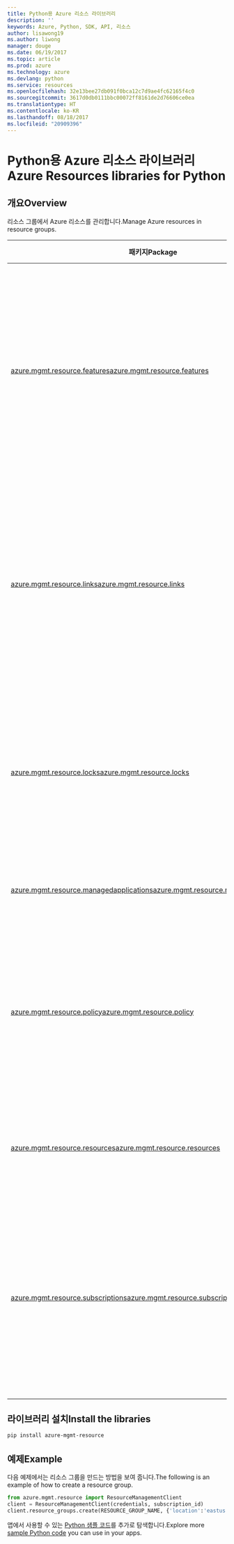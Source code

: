 ```yaml
---
title: Python용 Azure 리소스 라이브러리
description: ''
keywords: Azure, Python, SDK, API, 리소스
author: lisawong19
ms.author: liwong
manager: douge
ms.date: 06/19/2017
ms.topic: article
ms.prod: azure
ms.technology: azure
ms.devlang: python
ms.service: resources
ms.openlocfilehash: 32e13bee27db091f0bca12c7d9ae4fc62165f4c0
ms.sourcegitcommit: 3617d0db0111bbc00072ff8161de2d76606ce0ea
ms.translationtype: HT
ms.contentlocale: ko-KR
ms.lasthandoff: 08/18/2017
ms.locfileid: "20909396"
---
```

# <a name="azure-resources-libraries-for-python"></a><span data-ttu-id="bb809-103">Python용 Azure 리소스 라이브러리</span><span class="sxs-lookup"><span data-stu-id="bb809-103">Azure Resources libraries for Python</span></span> 

## <a name="overview"></a><span data-ttu-id="bb809-104">개요</span><span class="sxs-lookup"><span data-stu-id="bb809-104">Overview</span></span> 
<span data-ttu-id="bb809-105">리소스 그룹에서 Azure 리소스를 관리합니다.</span><span class="sxs-lookup"><span data-stu-id="bb809-105">Manage Azure resources in resource groups.</span></span>

| <span data-ttu-id="bb809-106">패키지</span><span class="sxs-lookup"><span data-stu-id="bb809-106">Package</span></span>  |  <span data-ttu-id="bb809-107">설명</span><span class="sxs-lookup"><span data-stu-id="bb809-107">Description</span></span> |
|---|---|
|<span data-ttu-id="bb809-108">[azure.mgmt.resource.features][1]</span><span class="sxs-lookup"><span data-stu-id="bb809-108">[azure.mgmt.resource.features][1]</span></span>|<span data-ttu-id="bb809-109">AFEC(Azure Feature Exposure Control)는 리소스 공급자가 사용자에 대한 기능 노출을 제어하는 메커니즘을 제공합니다.</span><span class="sxs-lookup"><span data-stu-id="bb809-109">Azure Feature Exposure Control (AFEC) provides a mechanism for the resource providers to control feature exposure to users.</span></span>|
|<span data-ttu-id="bb809-110">[azure.mgmt.resource.links][2]</span><span class="sxs-lookup"><span data-stu-id="bb809-110">[azure.mgmt.resource.links][2]</span></span>|<span data-ttu-id="bb809-111">Azure 리소스는 서로 연결되어 논리적 관계를 형성할 수 있습니다.</span><span class="sxs-lookup"><span data-stu-id="bb809-111">Azure resources can be linked together to form logical relationships.</span></span> <span data-ttu-id="bb809-112">서로 다른 리소스 그룹에 속한 리소스 간의 연결을 설정할 수 있습니다.</span><span class="sxs-lookup"><span data-stu-id="bb809-112">You can establish links between resources belonging to different resource groups.</span></span>|
|<span data-ttu-id="bb809-113">[azure.mgmt.resource.locks][3]</span><span class="sxs-lookup"><span data-stu-id="bb809-113">[azure.mgmt.resource.locks][3]</span></span>|<span data-ttu-id="bb809-114">조직의 다른 사용자가 Azure 리소스를 삭제하거나 수정하지 못하도록 해당 리소스를 잠글 수 있습니다.</span><span class="sxs-lookup"><span data-stu-id="bb809-114">Azure resources can be locked to prevent other users in your organization from deleting or modifying resources.</span></span>|
|<span data-ttu-id="bb809-115">[azure.mgmt.resource.managedapplications][4]</span><span class="sxs-lookup"><span data-stu-id="bb809-115">[azure.mgmt.resource.managedapplications][4]</span></span>|<span data-ttu-id="bb809-116">ARM 관리되는 응용 프로그램(어플라이언스)입니다.</span><span class="sxs-lookup"><span data-stu-id="bb809-116">ARM managed applications (appliances).</span></span>|
|<span data-ttu-id="bb809-117">[azure.mgmt.resource.policy][5]</span><span class="sxs-lookup"><span data-stu-id="bb809-117">[azure.mgmt.resource.policy][5]</span></span>|<span data-ttu-id="bb809-118">리소스에 대한 액세스를 관리하고 제어하려면 사용자 지정 정책을 정의하고 범위에 할당할 수 있습니다.</span><span class="sxs-lookup"><span data-stu-id="bb809-118">To manage and control access to your resources, you can define customized policies and assign them at a scope.</span></span>|
|<span data-ttu-id="bb809-119">[azure.mgmt.resource.resources][6]</span><span class="sxs-lookup"><span data-stu-id="bb809-119">[azure.mgmt.resource.resources][6]</span></span>| <span data-ttu-id="bb809-120">리소스 및 리소스 그룹을 사용하기 위한 작업을 제공합니다.</span><span class="sxs-lookup"><span data-stu-id="bb809-120">Provides operations for working with resources and resource groups.</span></span>|
|<span data-ttu-id="bb809-121">[azure.mgmt.resource.subscriptions][7]</span><span class="sxs-lookup"><span data-stu-id="bb809-121">[azure.mgmt.resource.subscriptions][7]</span></span>|<span data-ttu-id="bb809-122">모든 리소스 그룹 및 리소스는 구독 내에 존재합니다.</span><span class="sxs-lookup"><span data-stu-id="bb809-122">All resource groups and resources exist within subscriptions.</span></span> <span data-ttu-id="bb809-123">이러한 작업을 통해 구독 및 테넌트에 대한 정보를 얻을 수 있습니다.</span><span class="sxs-lookup"><span data-stu-id="bb809-123">These operation enable you get information about your subscriptions and tenants.</span></span>|

[1]: /python/api/azure.mgmt.resource.features
[2]: /python/api/azure.mgmt.resource.links
[3]: /python/api/azure.mgmt.resource.locks
[4]: /python/api/azure.mgmt.resource.managedapplications
[5]: /python/api/azure.mgmt.resource.policy
[6]: /python/api/azure.mgmt.resource.resources
[7]: /python/api/azure.mgmt.resource.subscriptions

## <a name="install-the-libraries"></a><span data-ttu-id="bb809-124">라이브러리 설치</span><span class="sxs-lookup"><span data-stu-id="bb809-124">Install the libraries</span></span> 
```bash
pip install azure-mgmt-resource
```

## <a name="example"></a><span data-ttu-id="bb809-125">예제</span><span class="sxs-lookup"><span data-stu-id="bb809-125">Example</span></span>
<span data-ttu-id="bb809-126">다음 예제에서는 리소스 그룹을 만드는 방법을 보여 줍니다.</span><span class="sxs-lookup"><span data-stu-id="bb809-126">The following is an example of how to create a resource group.</span></span> 

```python
from azure.mgmt.resource import ResourceManagementClient
client = ResourceManagementClient(credentials, subscription_id)
client.resource_groups.create(RESOURCE_GROUP_NAME, {'location':'eastus'})
```

<span data-ttu-id="bb809-127">앱에서 사용할 수 있는 [Python 샘플 코드](https://azure.microsoft.com/resources/samples/?platform=python)를 추가로 탐색합니다.</span><span class="sxs-lookup"><span data-stu-id="bb809-127">Explore more [sample Python code](https://azure.microsoft.com/resources/samples/?platform=python) you can use in your apps.</span></span> 